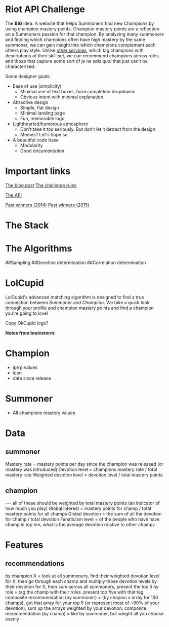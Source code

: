 Riot API Challenge
===========
The **BIG** idea: A website that helps Summoners find new Champions by using champion mastery points. Champion mastery points are a reflection on a Summoners passion for that champion. By analyzing many summoners and finding which champions often have high mastery by the same summoner, we can gain insight into which champions complement each others play style. Unlike [other services](http://lolrecommender.com/), which tag champions with descriptions of their skill set, we can recommend champions across roles and those that capture some sort of *je ne sais quoi* that just can't be characterized.

Some designer goals:

- Ease of use (simplicity)
    - Minimal use of text boxes, form completion dropdowns
    - Obvious intent with minimal explanation
- Attractive design
    - Simple, flat design
    - Minimal landing page
    - Fun, memorable logo
- Lighthearted/humorous atmosphere
    - Don't take it too seriously. But don't let it detract from the design
    - Memes? Let's hope so
- A beautiful code base
    - Modularity
    - Good documentation


Important links
===========
[The blog post](http://na.leagueoflegends.com/en/news/community/contests/riot-games-api-challenge-2016?ref=rss)
[The challenge rules](https://developer.riotgames.com/discussion/announcements/show/eoq3tZd1)

[The API](https://developer.riotgames.com/api/methods)

[Past winners (2014)](http://na.leagueoflegends.com/en/news/community/contests/riot-games-api-challenge-winners)
[Past winners (2015)](http://na.leagueoflegends.com/en/news/community/contests/riot-games-api-challenge-20-winners)

The Stack
===========

The Algorithms
===========
##Sampling
##Devotion determination
##Correlation determination


LolCupid
===========
LolCupid's advanced matching algorithm is designed to find a true connection between *Summoner* and *Champion*. We take a quick look through your profile and champion mastery points and find a champion you're going to love!

Copy OkCupid logo?




**Notes from brainstorm:**

Champion
=========
- ip/rp values
- icon
- date since release

Summoner
=========
- All champions mastery values



Data
=========
summoner
---------
Mastery rate = mastery points per day since the champion was released (or mastery was introduced)
Devotion level = champions mastery rate / total mastery rate
Weighted devotion level = devotion level / total mastery points

champion
---------
--- all of these should be weighted by total mastery points (an indicator of how much you play)
Global interest = mastery points for champ / total mastery points for all champs
Global devotion = the sum of all the devotion for champ / total devotion
Fanaticism level = of the people who have have champ in top ten, what is the average devotion relative to other champs


Features
==========
recommendations
---------
by champion X = look at all summoners, find their weighted devotion level for X, then go through each champ and multiply those devotion levels by their devotion for X, then sum across all summoners, present the top 5
by role = tag the champ with their roles. present top five with that tag
composite recommendation (by summoner) = (by chapion x array for 150 champs), get that array for your top 5 (or represent most of ~90% of your devotion), sum up the arrays weighted by your devotion.
composite recommendation (by champ) = like by summoner, but weight all you choose evenly
